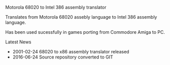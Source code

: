 Motorola 68020 to Intel 386 assembly translator

Translates from Motorola 68020 assebly language to Intel 386 assembly language.

Has been used sucessfully in games porting from Commodore Amiga to PC. 

Latest News

* 2001-02-24 68020 to x86 assembly translator released
* 2016-06-24 Source repository converted to GIT
